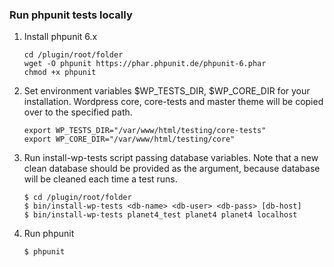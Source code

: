 ### Run phpunit tests locally

1. Install phpunit 6.x
    ```
    cd /plugin/root/folder
    wget -O phpunit https://phar.phpunit.de/phpunit-6.phar
    chmod +x phpunit
    ```
1. Set environment variables $WP_TESTS_DIR, $WP_CORE_DIR for your installation. 
Wordpress core, core-tests and master theme will be copied over to the specified path.
    ```
    export WP_TESTS_DIR="/var/www/html/testing/core-tests"
    export WP_CORE_DIR="/var/www/html/testing/core"
    ```
1. Run install-wp-tests script passing database variables.
Note that a new clean database should be provided as the argument, because database will be cleaned each time a test runs.
    ```
    $ cd /plugin/root/folder
    $ bin/install-wp-tests <db-name> <db-user> <db-pass> [db-host]
    $ bin/install-wp-tests planet4_test planet4 planet4 localhost
    ```
1. Run phpunit
    ```
    $ phpunit
    ```
